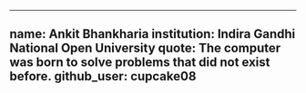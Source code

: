 ---
name: Ankit Bhankharia
institution: Indira Gandhi National Open University 
quote: The computer was born to solve problems that did not exist before.
github_user: cupcake08
----
